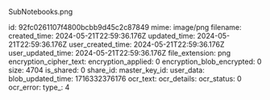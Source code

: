 SubNotebooks.png

id: 92fc0261107f4800bcbb9d45c2c87849
mime: image/png
filename: 
created_time: 2024-05-21T22:59:36.176Z
updated_time: 2024-05-21T22:59:36.176Z
user_created_time: 2024-05-21T22:59:36.176Z
user_updated_time: 2024-05-21T22:59:36.176Z
file_extension: png
encryption_cipher_text: 
encryption_applied: 0
encryption_blob_encrypted: 0
size: 4704
is_shared: 0
share_id: 
master_key_id: 
user_data: 
blob_updated_time: 1716332376176
ocr_text: 
ocr_details: 
ocr_status: 0
ocr_error: 
type_: 4